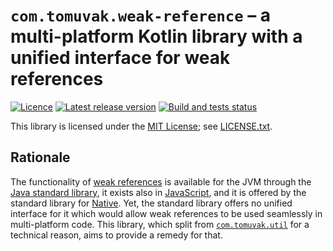 # `com.tomuvak.weak-reference` – a multi-platform Kotlin library with a unified interface for weak references
[![Licence][1]][2]
[![Latest release version][3]][4]
[![Build and tests status][5]][6]

This library is licensed under the [MIT License](https://en.wikipedia.org/wiki/MIT_License);
see [LICENSE.txt](LICENSE.txt).

## Rationale
The functionality of [weak references](https://en.wikipedia.org/wiki/Weak_reference) is available for the JVM through
the [Java standard library](https://docs.oracle.com/javase/8/docs/api/java/lang/ref/WeakReference.html), it exists also
in [JavaScript](https://developer.mozilla.org/en-US/docs/Web/JavaScript/Reference/Global_Objects/WeakRef), and it is
offered by the standard library for
[Native](https://kotlinlang.org/api/latest/jvm/stdlib/kotlin.native.ref/-weak-reference/).
Yet, the standard library offers no unified interface for it which would allow weak references to be used seamlessly in
multi-platform code.
This library, which split from [`com.tomuvak.util`](https://github.com/tomuvak/util) for a technical reason, aims to
provide a remedy for that.

[1]: https://img.shields.io/github/license/tomuvak/weak-reference?label=Licence
[2]: LICENSE.txt
[3]: https://img.shields.io/github/v/tag/tomuvak/weak-reference?label=Latest%20release
[4]: https://github.com/tomuvak/weak-reference/tags
[5]: https://github.com/tomuvak/weak-reference/actions/workflows/check-on-push.yaml/badge.svg
[6]: https://github.com/tomuvak/weak-reference/actions/workflows/check-on-push.yaml
